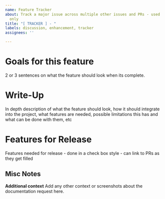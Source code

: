 ```yaml
---
name: Feature Tracker
about: Track a major issue across multiple other issues and PRs - used by repo managers
  only
title: "[ TRACKER ] - "
labels: discussion, enhancement, tracker
assignees: ''

---
```


# Goals for this feature
2 or 3 sentences on what the feature should look when its complete.

# Write-Up
In depth description of what the feature should look, how it should integrate into the project, what features are needed, possible limitations this has and what can be done with them, etc

# Features for Release
Features needed for release - done in a check box style - can link to PRs as they get filled

## Misc Notes

**Additional context**
Add any other context or screenshots about the documentation request here.

